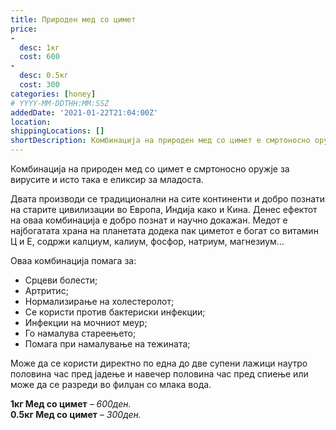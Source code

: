 ```yaml
---
title: Природен мед со цимет
price:
-
  desc: 1кг
  cost: 600
-
  desc: 0.5кг
  cost: 300
categories: [honey]
# YYYY-MM-DDTHH:MM:SSZ
addedDate: '2021-01-22T21:04:00Z'
location:
shippingLocations: []
shortDescription: Комбинација на природен мед со цимет е смртоносно оружје за вирусите
---
```


Комбинација на природен мед со цимет е смртоносно оружје за вирусите и исто така е еликсир за младоста.

Двата производи се традиционални на сите континенти и добро познати на старите цивилизации во Европа, Индија како и Кина. Денес ефектот на оваа комбинација е добро познат и научно докажан. Медот е најбогатата храна на планетата додека пак циметот е богат со витамин Ц и Е, содржи калциум, калиум, фосфор, натриум, магнезиум... 

Оваа комбинација помага за:

- Срцеви болести;
- Артритис;
- Нормализирање на холестеролот;
- Се користи против бактериски инфекции;
- Инфекции на мочниот меур;
- Го намалува стареењето;
- Помага при намалување на тежината;

Може да се користи директно по една до две супени лажици наутро половина час пред јадење и навечер половина час пред спиење или може да се разреди во филџан со млака вода. 

**1кг Мед со цимет** – *600ден.* 
</br>
**0.5кг Мед со цимет** – *300ден.*

